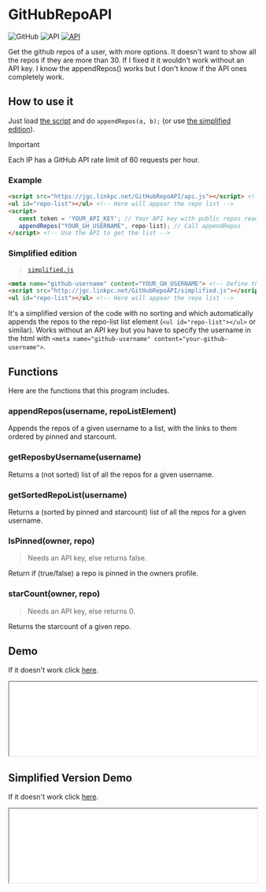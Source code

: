 # GitHubRepoAPI
![GitHub](https://img.shields.io/badge/github-%23121011.svg?style=for-the-badge&logo=github)
![API](https://img.shields.io/badge/API-black?style=for-the-badge)
[![API](https://img.shields.io/badge/Custom_LICENSE-black?style=for-the-badge)](./LICENSE)

Get the github repos of a user, with more options. It doesn't want to show all the repos if they are more than 30. If I fixed it it wouldn't work without an API key. I know the appendRepos() works but I don't know if the API ones completely work.

## How to use it
 Just load [the script](./api.js) and do `appendRepos(a, b);` (or use [the simplified edition](./#simplified-edition)).

> [!IMPORTANT]
> Each IP has a GitHub API rate limit of 60 requests per hour.

### Example
 ```html
 <script src="https://jgc.linkpc.net/GitHubRepoAPI/api.js"></script> <!-- Load the API -->
 <ul id="repo-list"></ul> <!-- Here will appear the repo list -->
 <script>
    const token = 'YOUR_API_KEY'; // Your API key with public repos read access
    appendRepos("YOUR_GH_USERNAME", repo-list); // Call appendRepos
</script> <!-- Use the API to get the list -->
 ```

### Simplified edition
> [`simplified.js`](http://jgc.linkpc.net/GitHubRepoAPI/simplified.js)

 ```html
 <meta name="github-username" content="YOUR_GH_USERNAME"> <!-- Define the user whose repos must be shown -->
 <script src="http://jgc.linkpc.net/GitHubRepoAPI/simplified.js"></script> <!-- Load the Simplified API -->
 <ul id="repo-list"></ul> <!-- Here will appear the repo list -->
 ```

It's a simplified version of the code with no sorting and which automatically appends the repos to the repo-list list element (`<ul id="repo-list"></ul>` or similar). Works without an API key but you have to specify the username in the html with `<meta name="github-username" content="your-github-username">`.

## Functions
Here are the functions that this program includes.

### appendRepos(username, repoListElement)
 Appends the repos of a given username to a list, with the links to them ordered by pinned and starcount.

### getReposbyUsername(username)
 Returns a (not sorted) list of all the repos for a given username.

### getSortedRepoList(username)
 Returns a (sorted by pinned and starcount) list of all the repos for a given username.

### IsPinned(owner, repo)
> Needs an API key, else returns false.

 Return if (true/false) a repo is pinned in the owners profile.

### starCount(owner, repo)
> Needs an API key, else returns 0.

 Returns the starcount of a given repo.

## Demo
<a hidden href="https://jgc.linkpc.net/GitHubRepoAPI/">Only availabe on the web!</a>

If it doesn't work click [here](./demo/).
 <iframe src="./demo/" width="100%" height="auto">Error loading the demo</iframe>

## Simplified Version Demo
<a hidden href="https://jgc.linkpc.net/GitHubRepoAPI/">Only availabe on the web!</a>

If it doesn't work click [here](./demo/simplified/).
<iframe src="./demo/simplified/" width="100%" height="auto">Error loading the simpliified demo</iframe>
